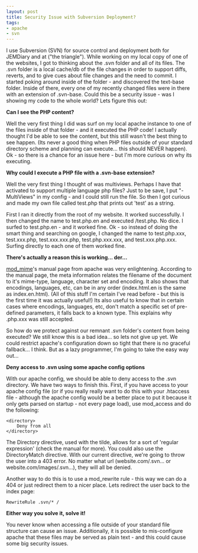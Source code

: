 ```yaml
---
layout: post
title: Security Issue with Subversion Deployment?
tags:
- apache
- svn
---
```


I use Subversion (SVN) for source control and deployment both for JEMDiary and at ("the triangle"). While working on my local copy of one of the websites, I got to thinking about the .svn folder and all of its files.  The .svn folder is a local cache/db of the file changes in order to support diffs, reverts, and to give cues about file changes and the need to commit.  I started poking around inside of the folder - and discovered the text-base folder.  Inside of there, every one of my recently changed files were in there with an extension of .svn-base.  Could this be a security issue - was I showing my code to the whole world?  Lets figure this out:

**Can I see the PHP content?**

Well the very first thing I did was surf on my local apache instance to one of the files inside of that folder - and it executed the PHP code!  I actually thought I'd be able to see the content, but this still wasn't the best thing to see happen. (Its never a good thing when PHP files outside of your standard directory scheme and planning can execute... this should NEVER happen).  Ok - so there is a chance for an issue here - but I'm more curious on why its executing.

**Why could I execute a PHP file with a .svn-base extension?**

Well the very first thing I thought of was multiviews.  Perhaps I have that activated to support multiple language php files?  Just to be save, I put "-MultiViews" in my config - and I could still run the file.  So then I got curious and made my own file called test.php that prints out 'test' as a string.

First I ran it directly from the root of my website.  It worked successfully.  I then changed the name to test.php.en and executed /test.php.   No dice.  I surfed to test.php.en - and it worked fine.  Ok - so instead of doing the smart thing and searching on google, I changed the name to test.php.xxx, test.xxx.php, test.xxx.xxx.php, test.php.xxx.xxx, and test.xxx.php.xxx.  Surfing directly to each one of them worked fine.

**There's actually a reason this is working... der...**

[mod_mime](http://httpd.apache.org/docs/2.2/mod/mod_mime.html)'s manual page from apache was very enlightening.  According to the manual page, the meta information relates the filename of the document to it's     mime-type, language, character set and encoding.  It also shows that encodings, languages, etc, can be in any order (index.html.en is the same as index.en.html).  (All of this stuff I'm certain I've read before - but this is the first time it was actually useful!)  Its also useful to know that in certain cases where encodings, languages, etc, don't match a specific set of pre-defined parameters, it falls back to a known type.  This explains why .php.xxx was still accepted.

So how do we protect against our remnant .svn folder's content from being executed?  We still know this is a bad idea... so lets not give up yet.  We could restrict apache's configuration down so tight that there is no graceful fallback... I think.  But as a lazy programmer, I'm going to take the easy way out...

**Deny access to .svn using some apache config options**

With our apache config, we should be able to deny access to the .svn directory.  We have two ways to finish this.  First, if you have access to your apache config file (or if you really really want to do this with your .htaccess file - although the apache config would be a better place to put it because it only gets parsed on startup - not every page load), use mod_access and do the following:

    <directory>
        Deny from all
    </directory>

The Directory directive, used with the tilde, allows for a sort of 'regular expression' (check the manual for more).  You could also use the DirectoryMatch directive.  With our current directive, we're going to throw the user into a 403 error.  No matter what url (website.com/.svn... or website.com/images/.svn...), they will all be denied.

Another way to do this is to use a mod_rewrite rule - this way we can do a 404 or just redirect them to a nicer place.  Lets redirect the user back to the index page:

    RewriteRule .svn/* /

**Either way you solve it, solve it!**

You never know when accessing a file outside of your standard file structure can cause an issue.  Additionally, it is possible to mis-configure apache that these files may be served as plain text - and this could cause some big security issues.
